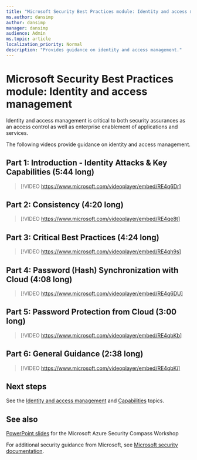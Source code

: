 ```yaml
---
title: "Microsoft Security Best Practices module: Identity and access management"
ms.author: dansimp
author: dansimp
manager: dansimp
audience: Admin
ms.topic: article
localization_priority: Normal
description: "Provides guidance on identity and access management."
---
```


# Microsoft Security Best Practices module: Identity and access management

Identity and access management is critical to both security assurances as an access control as well as enterprise enablement of applications and services.

The following videos provide guidance on identity and access management.

## Part 1: Introduction - Identity Attacks & Key Capabilities (5:44 long)
> [!VIDEO https://www.microsoft.com/videoplayer/embed/RE4q6Dr]

## Part 2: Consistency (4:20 long)
> [!VIDEO https://www.microsoft.com/videoplayer/embed/RE4qe8t]

## Part 3: Critical Best Practices (4:24 long)
> [!VIDEO https://www.microsoft.com/videoplayer/embed/RE4qh9s]

## Part 4: Password (Hash) Synchronization with Cloud (4:08 long)
> [!VIDEO https://www.microsoft.com/videoplayer/embed/RE4q6DU]

## Part 5: Password Protection from Cloud (3:00 long)
> [!VIDEO https://www.microsoft.com/videoplayer/embed/RE4qbKb]

## Part 6: General Guidance (2:38 long)
> [!VIDEO https://www.microsoft.com/videoplayer/embed/RE4qbKi]

## Next steps

See the [Identity and access management](identity.md) and [Capabilities](identity-capabilities.md) topics.

## See also

[PowerPoint slides](https://docs.microsoft.com/microsoft-365/downloads/security-compass-presentation.pptx) for the Microsoft Azure Security Compass Workshop

For additional security guidance from Microsoft, see [Microsoft security documentation](https://docs.microsoft.com/security/).